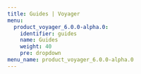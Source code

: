 ```yaml
---
title: Guides | Voyager
menu:
  product_voyager_6.0.0-alpha.0:
    identifier: guides
    name: Guides
    weight: 40
    pre: dropdown
menu_name: product_voyager_6.0.0-alpha.0
---
```

